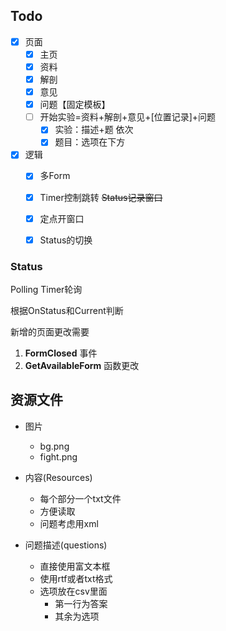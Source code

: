 ## Todo

-   [x] 页面
    -   [x] 主页
    -   [x] 资料
    -   [x] 解剖
    -   [x] 意见
    -   [x] 问题【固定模板】
    -   [ ] 开始实验=资料+解剖+意见+[位置记录]+问题
        -   [x] 实验：描述+题 依次
        -   [x] 题目：选项在下方
-   [x] 逻辑
    -   [x] 多Form
    -   [x] Timer控制跳转 ~~Status记录窗口~~
    -   [x] 定点开窗口
    -   [x] Status的切换



### Status

Polling Timer轮询

根据OnStatus和Current判断

新增的页面更改需要

1.   **FormClosed** 事件
2.   **GetAvailableForm** 函数更改



## 资源文件

-   图片
    -   bg.png
    -   fight.png
-   内容(Resources)
    -   每个部分一个txt文件
    -   方便读取
    -   问题考虑用xml

-   问题描述(questions)
    -   直接使用富文本框
    -   使用rtf或者txt格式
    -   选项放在csv里面
        -   第一行为答案
        -   其余为选项

